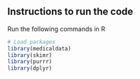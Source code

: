 ## Instructions to run the code


Run the following commands in R

```r
# Load packages
library(medicaldata)
library(skimr)
library(purrr)
library(dplyr)
``` 
